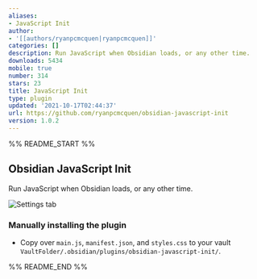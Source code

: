 ```yaml
---
aliases:
- JavaScript Init
author:
- '[[authors/ryanpcmcquen|ryanpcmcquen]]'
categories: []
description: Run JavaScript when Obsidian loads, or any other time.
downloads: 5434
mobile: true
number: 314
stars: 23
title: JavaScript Init
type: plugin
updated: '2021-10-17T02:44:37'
url: https://github.com/ryanpcmcquen/obsidian-javascript-init
version: 1.0.2
---
```


%% README_START %%

## Obsidian JavaScript Init

Run JavaScript when Obsidian loads, or any other time.

![Settings tab](https://raw.githubusercontent.com/ryanpcmcquen/obsidian-javascript-init/HEAD/JavaScript_Init.png)

### Manually installing the plugin

-   Copy over `main.js`, `manifest.json`, and `styles.css` to your vault `VaultFolder/.obsidian/plugins/obsidian-javascript-init/`.


%% README_END %%